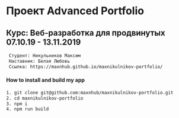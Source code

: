# Проект Advanced Portfolio

##  Курс: Веб-разработка для продвинутых 07.10.19 - 13.11.2019

```sh
 Студент: Никульников Максим
 Наставник: Белая Любовь
 Ссылка: https://maxnhub.github.io/maxnikulnikov-portfolio/
```

#### How to install and build my app

```sh
1. git clone git@github.com:maxnhub/maxnikulnikov-portfolio.git
2. cd maxnikulnikov-portfolio
3. npm i
4. npm run build
```
